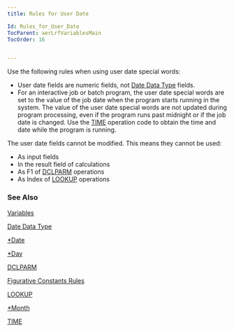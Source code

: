 ```yaml
---
title: Rules for User Date

Id: Rules_for_User_Date
TocParent: aerLrfVariablesMain
TocOrder: 16


---
```


Use the following rules when using user date special words: 

- User date fields are numeric fields, not [Date Data Type](Date_Data_Type.html) fields.
- For an interactive job or batch program, the user date special words are set to the value of the job date when the program starts running in the system. The value of the user date special words are not updated during program processing, even if the program runs past midnight or if the job date is changed. Use the [TIME](TIME.html) operation code to obtain the time and date while the program is running.

The user date fields cannot be modified. This means they cannot be used:

- As input fields
- In the result field of calculations
- As F1 of [DCLPARM](DCLPARM.html) operations
- As Index of [LOOKUP](LOOKUP.html) operations

### See Also
[Variables](aerLrfVariablesMain.html)

[Date Data Type](Date_Data_Type.html)

[*Date](StarDate.html)

[*Day](StarDay.html)

[DCLPARM](DCLPARM.html)

[Figurative Constants Rules](Fig_Constants_Rules.html)

[LOOKUP](LOOKUP.html)

[*Month](StarMonth.html)

[TIME](TIME.html) 
